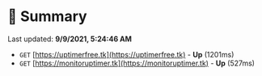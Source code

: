 # 📖 Summary
Last updated: **9/9/2021, 5:24:46 AM**

- `GET` [https://uptimerfree.tk](https://uptimerfree.tk) - **Up** (1201ms)
- `GET` [https://monitoruptimer.tk](https://monitoruptimer.tk) - **Up** (527ms)
